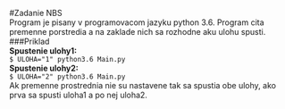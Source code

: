 #Zadanie NBS<br />
Program je pisany v programovacom jazyku python 3.6.
Program cita premenne porstredia a na zaklade nich sa rozhodne aku ulohu spusti.<br />
###Priklad<br />
**Spustenie ulohy1:<br />**
``
$ ULOHA="1" python3.6 Main.py
``<br />
**Spustenie ulohy2:<br />**
``
$ ULOHA="2" python3.6 Main.py
``<br />
Ak premenne prostrednia nie su nastavene tak sa spustia obe ulohy, ako prva sa spusti uloha1 a po nej uloha2.<br />

